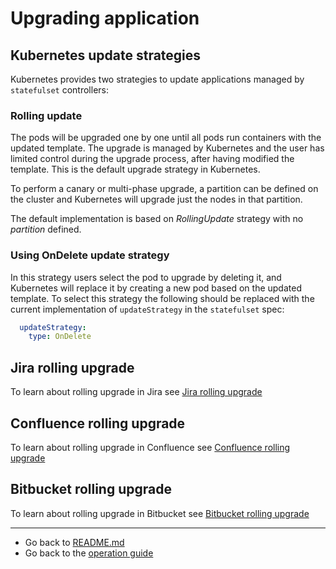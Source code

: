 # Upgrading application

## Kubernetes update strategies
Kubernetes provides two strategies to update applications managed by `statefulset` controllers:

### Rolling update
The pods will be upgraded one by one until all pods run containers with the updated template. The upgrade is managed by 
Kubernetes and the user has limited control during the upgrade process, after having modified the template. This is the default 
upgrade strategy in Kubernetes. 

To perform a canary or multi-phase upgrade, a partition can be defined on the cluster and Kubernetes will upgrade just 
the nodes in that partition. 

The default implementation is based on *RollingUpdate* strategy with no *partition* defined. 

### Using OnDelete update strategy
In this strategy users select the pod to upgrade by deleting it, and Kubernetes will replace it by creating a new pod
 based on the updated template. To select this strategy the following should be replaced with the current 
 implementation of `updateStrategy` in the `statefulset` spec:

```yaml
  updateStrategy:
    type: OnDelete
```  

## Jira rolling upgrade
To learn about rolling upgrade in Jira see [Jira rolling upgrade](JIRA_UPGRADE.md)

## Confluence rolling upgrade
To learn about rolling upgrade in Confluence see [Confluence rolling upgrade](CONFLUENCE_UPGRADE.md)

## Bitbucket rolling upgrade
To learn about rolling upgrade in Bitbucket see [Bitbucket rolling upgrade](BITBUCKET_UPGRADE.md)

***
* Go back to [README.md](/)
* Go back to the [operation guide](../OPERATION.md)
